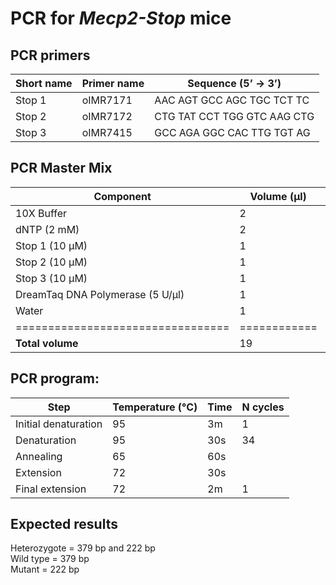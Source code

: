 # PCR for *Mecp2-Stop* mice

## PCR primers  

| Short name | Primer name | Sequence (5’ -> 3’)         |
| -----------|-------------|-----------------------------|
| Stop 1     | oIMR7171    | AAC AGT GCC AGC TGC TCT TC  |
| Stop 2     | oIMR7172    | CTG TAT CCT TGG GTC AAG CTG |
| Stop 3     | oIMR7415    | GCC AGA GGC CAC TTG TGT AG  |


## PCR Master Mix

| Component                        | Volume (µl) | Notes  |
| ---------------------------------|-------------|--------|
| 10X Buffer                       | 2           | 1X     |
| dNTP (2 mM)                      | 2           | 0.2 mM |
| Stop 1 (10 µM)                   | 1           | 0.5 µM |
| Stop 2 (10 µM)                   | 1           | 0.5 µM |
| Stop 3 (10 µM)                   | 1           | 0.5 µM |
| DreamTaq DNA Polymerase (5 U/µl) | 1           | 0.5 U  |
| Water                            | 1           |        |
| =================================| ============|========|
| **Total volume**                 | 19          |        |


## PCR program:  

| Step                 | Temperature (°C) | Time   | N cycles |
| ---------------------|------------------|--------|----------|
| Initial denaturation | 95               | 3m     | 1        |
| Denaturation         | 95               | 30s    | 34       |
| Annealing            | 65               | 60s    |          |
| Extension            | 72               | 30s    |          |
| Final extension      | 72               | 2m     | 1        |


## Expected results  
Heterozygote = 379 bp and 222 bp  
Wild type = 379 bp  
Mutant = 222 bp



